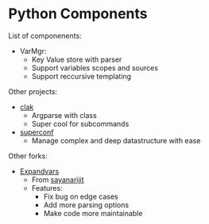 # Python Components

List of componenents:

* VarMgr:
    * Key Value store with parser
    * Support variables scopes and sources
    * Support reccursive templating

Other projects:

* [clak](https://github.com/mrjk/python-clak)
    * Argparse with class
    * Super cool for subcommands
* [superconf](https://github.com/mrjk/python-superconf)
    * Manage complex and deep datastructure with ease

Other forks:

* [Expandvars](https://github.com/mrjk/expandvars)
    * From [sayanarijit](https://github.com/sayanarijit/expandvars)
    * Features:
        * Fix bug on edge cases
        * Add more parsing options
        * Make code more maintainable
